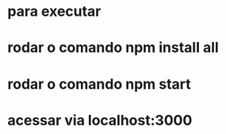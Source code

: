 # para executar
# rodar o comando npm install all
# rodar o comando npm start 
# acessar via localhost:3000
